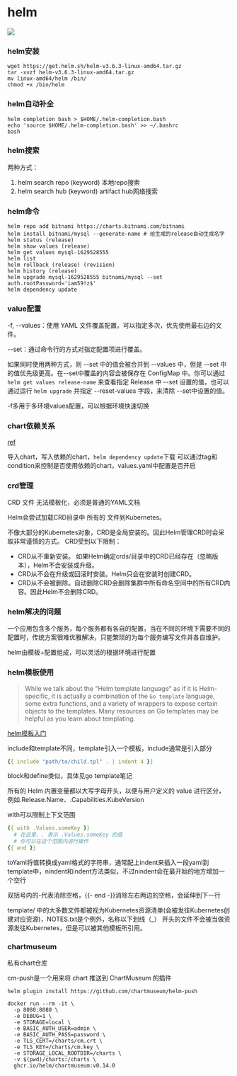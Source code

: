 # helm

![](../../../../reference/pic/helm-struct.webp)

### helm安装

```shell
wget https://get.helm.sh/helm-v3.6.3-linux-amd64.tar.gz
tar -xvzf helm-v3.6.3-linux-amd64.tar.gz
mv linux-amd64/helm /bin/
chmod +x /bin/helm
```

### helm自动补全

```shell
helm completion bash > $HOME/.helm-completion.bash
echo 'source $HOME/.helm-completion.bash' >> ~/.bashrc
bash
```

### helm搜索

两种方式：
1. helm search repo (keyword) 本地repo搜索
2. helm search hub (keyword) artifact hub网络搜索

### helm命令

```shell
helm repo add bitnami https://charts.bitnami.com/bitnami
helm install bitnami/mysql --generate-name # 给生成的release自动生成名字
helm status (release)
helm show values (release)
helm get values mysql-1629528555
helm list
helm rollback (release) (revision)
helm history (release)
helm upgrade mysql-1629528555 bitnami/mysql --set auth.rootPassword='iam59!z$'
helm dependency update
```

### value配置

-f, --values：使用 YAML 文件覆盖配置。可以指定多次，优先使用最右边的文件。

--set：通过命令行的方式对指定配置项进行覆盖。

如果同时使用两种方式，则 --set 中的值会被合并到 --values 中，但是 --set 中的值优先级更高。在--set中覆盖的内容会被保存在 ConfigMap 中。你可以通过 `helm get values release-name` 来查看指定 Release 中 --set 设置的值，也可以通过运行 `helm upgrade` 并指定 --reset-values 字段，来清除 --set中设置的值。

-f多用于多环境values配置，可以根据环境快速切换

### chart依赖关系

[ref](https://helm.sh/zh/docs/topics/charts/)

导入chart，写入依赖的chart，`helm dependency update`下载
可以通过tag和condition来控制是否使用依赖的chart，values.yaml中配置是否开启

### crd管理

CRD 文件 无法模板化，必须是普通的YAML文档

Helm会尝试加载CRD目录中 所有的 文件到Kubernetes。

不像大部分的Kubernetes对象，CRD是全局安装的。因此Helm管理CRD时会采取非常谨慎的方式。 CRD受到以下限制：

- CRD从不重新安装。 如果Helm确定crds/目录中的CRD已经存在（忽略版本），Helm不会安装或升级。
- CRD从不会在升级或回滚时安装。Helm只会在安装时创建CRD。
- CRD从不会被删除。自动删除CRD会删除集群中所有命名空间中的所有CRD内容。因此Helm不会删除CRD。

### helm解决的问题

一个应用包含多个服务，每个服务都有各自的配置，当在不同的环境下需要不同的配置时，传统方案很难优雅解决，只能繁琐的为每个服务编写文件并各自维护。

helm由模板+配置组成，可以灵活的根据环境进行配置

### helm模板使用

>While we talk about the "Helm template language" as if it is Helm-specific, it is actually a combination of the `Go template` language, some extra functions, and a variety of wrappers to expose certain objects to the templates. Many resources on Go templates may be helpful as you learn about templating.

[helm模板入门](https://juejin.cn/post/6844904199818313735)

include和template不同，template引入一个模板，include通常是引入部分

```yaml
{{ include "path/to/child.tpl" . | indent 4 }}
```

block和define类似，具体见go template笔记

所有的 Helm 内置变量都以大写字母开头，以便与用户定义的 value 进行区分，例如.Release.Name、.Capabilities.KubeVersion

with可以限制上下文范围

```yaml
{{ with .Values.someKey }}
  # 在这里，. 表示 .Values.someKey 的值
  # 你可以在这个范围内进行操作
{{ end }}
```

toYaml将值转换成yaml格式的字符串，通常配上indent来插入一段yaml到template中，nindent和indent方法类似，不过nindent会在最开始的地方增加一个空行

双括号内的-代表消除空格，{{- end -}}消除左右两边的空格，会延伸到下一行

template/ 中的大多数文件都被视为Kubernetes资源清单(会被发往Kubernetes创建对应资源)，NOTES.txt是个例外，名称以下划线（_） 开头的文件不会被当做资源发往Kubernetes，但是可以被其他模板所引用。

### chartmuseum

私有chart仓库

cm-push是一个用来将 chart 推送到 ChartMuseum 的插件

```shell
helm plugin install https://github.com/chartmuseum/helm-push

docker run --rm -it \
  -p 8080:8080 \
  -e DEBUG=1 \
  -e STORAGE=local \
  -e BASIC_AUTH_USER=admin \
  -e BASIC_AUTH_PASS=password \
  -e TLS_CERT=/charts/cm.crt \
  -e TLS_KEY=/charts/cm.key \
  -e STORAGE_LOCAL_ROOTDIR=/charts \
  -v $(pwd)/charts:/charts \
  ghcr.io/helm/chartmuseum:v0.14.0

```  